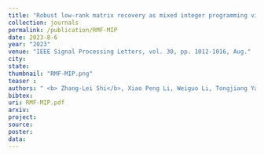 ```yaml
---
title: "Robust low-rank matrix recovery as mixed integer programming via l0-norm optimization"
collection: journals
permalink: /publication/RMF-MIP
date: 2023-8-6
year: "2023"
venue: "IEEE Signal Processing Letters, vol. 30, pp. 1012-1016, Aug."
city: 
state: 
thumbnail: "RMF-MIP.png"
teaser : 
authors: " <b> Zhang-Lei Shi</b>, Xiao Peng Li, Weiguo Li, Tongjiang Yan, Jian Wang and Yaru Fu"
bibtex: 
uri: RMF-MIP.pdf
arxiv: 
project: 
source: 
poster: 
data:
---
```

